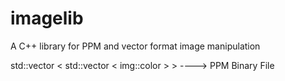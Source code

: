 # imagelib
A C++ library for PPM and vector format image manipulation

std::vector < std::vector < img::color > >  ---->    PPM Binary File

